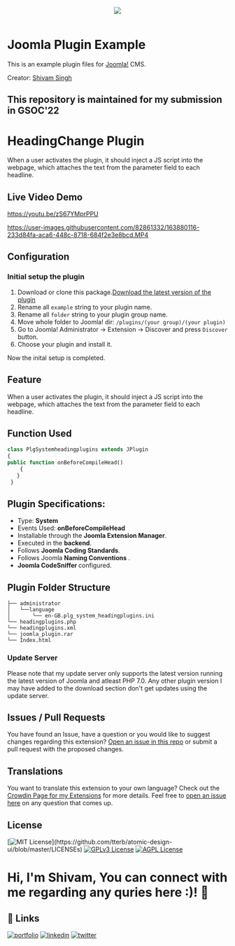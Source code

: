<p align="center">
  <img 
    src="https://user-images.githubusercontent.com/82861332/163880389-108756b5-49e6-4d49-b6ab-df3b89acbcfa.png"
  >
</p>

<p align="center">
  <img 
![ezgif com-gif-maker](https://user-images.githubusercontent.com/82861332/164069788-c6454dee-6073-4551-ad9c-8f8a36b1653f.gif)
 >
</p>

Joomla Plugin Example
=====================

This is an example plugin files for [Joomla!](http://joomla.org/) CMS.

Creator: [Shivam Singh](https://shivamsinghportfolio.netlify.app/)

This repository is maintained for my submission in GSOC'22
-----

# HeadingChange Plugin
When a user activates the plugin, it should inject a JS script into the webpage, which attaches the text from the parameter field to each headline.

## Live Video Demo

https://youtu.be/zS67YMprPPU

https://user-images.githubusercontent.com/82861332/163880116-233d84fa-aca6-448c-8718-684f2e3e8bcd.MP4


## Configuration

### Initial setup the plugin

1. Download or clone this package.[Download the latest version of the plugin](https://github.com/shivamsingh124/joomla_plugin/)
2. Rename all `example` string to your plugin name.
3. Rename all `folder` string to your plugin group name.
4. Move whole folder to Joomla! dir: `/plugins/(your group)/(your plugin)`
5. Go to Joomla! Administrator -> Extension -> Discover and press `Discover` button.
6. Choose your plugin and install it.


Now the inital setup is completed.


## Feature

When a user activates the plugin, it should inject a JS script into the webpage, which attaches the text from the parameter field to each headline.


## Function Used


```PHP
class PlgSystemheadingplugins extends JPlugin
{
public function onBeforeCompileHead()
	{
   }
 }
```

## Plugin Specifications:
- Type: <b> System </b> <br/>
- Events Used: <b> onBeforeCompileHead </b>
- Installable through the <b> Joomla Extension Manager</b>.
- Executed in the <b> backend</b>.
- Follows <b> Joomla Coding Standards</b>.
- Follows Joomla <b> Naming Conventions</b> .
- <b> Joomla CodeSniffer </b> configured.

## Plugin Folder Structure

    ├── administrator
    │	└──language
    │   	└── en-GB.plg_system_headingplugins.ini
    └── headingplugins.php
    └── headingplugins.xml
    └── joomla_plugin.rar
    └── Index.html


### Update Server

Please note that my update server only supports the latest version running the latest version of Joomla and atleast PHP 7.0.
Any other plugin version I may have added to the download section don't get updates using the update server.

## Issues / Pull Requests

You have found an Issue, have a question or you would like to suggest changes regarding this extension?
[Open an issue in this repo](https://github.com/shivamsingh124/joomla_plugin/issues/new) or submit a pull request with the proposed changes.

## Translations

You want to translate this extension to your own language? Check out the [Crowdin Page for my Extensions](https://joomla.crowdin.com) for more details. Feel free to [open an issue here](https://github.com/shivamsingh124/joomla_plugin/issues/new) on any question that comes up.

## License

[![MIT License](https://img.shields.io/apm/l/atomic-design-ui.svg?)](https://github.com/tterb/atomic-design-ui/blob/master/LICENSEs)
[![GPLv3 License](https://img.shields.io/badge/License-GPL%20v3-yellow.svg)](https://opensource.org/licenses/)
[![AGPL License](https://img.shields.io/badge/license-AGPL-blue.svg)](http://www.gnu.org/licenses/agpl-3.0)

# Hi, I'm Shivam, You can connect with me regarding any quries here :)! 👋

## 🔗 Links
[![portfolio](https://img.shields.io/badge/my_portfolio-000?style=for-the-badge&logo=ko-fi&logoColor=white)](https://shivamsinghportfolio.netlify.app/)
[![linkedin](https://img.shields.io/badge/linkedin-0A66C2?style=for-the-badge&logo=linkedin&logoColor=white)](https://www.linkedin.com/in/shivamsingh12/)
[![twitter](https://img.shields.io/badge/twitter-1DA1F2?style=for-the-badge&logo=twitter&logoColor=white)](https://twitter.com/)
